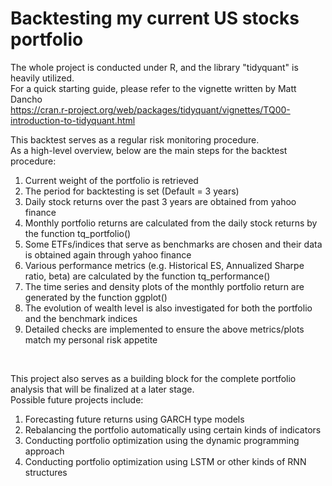 # Backtesting my current US stocks portfolio
The whole project is conducted under R, and the library "tidyquant" is heavily utilized.<br>
For a quick starting guide, please refer to the vignette written by Matt Dancho<br>
https://cran.r-project.org/web/packages/tidyquant/vignettes/TQ00-introduction-to-tidyquant.html<br>

This backtest serves as a regular risk monitoring procedure.<br>
As a high-level overview, below are the main steps for the backtest procedure:<br>

1. Current weight of the portfolio is retrieved
2. The period for backtesting is set (Default = 3 years)
3. Daily stock returns over the past 3 years are obtained from yahoo finance
4. Monthly portfolio returns are calculated from the daily stock returns by the function tq_portfolio()
5. Some ETFs/indices that serve as benchmarks are chosen and their data is obtained again through yahoo finance
6. Various performance metrics (e.g. Historical ES, Annualized Sharpe ratio, beta) are calculated by the function tq_performance()
7. The time series and density plots of the monthly portfolio return are generated by the function ggplot()
8. The evolution of wealth level is also investigated for both the portfolio and the benchmark indices
9. Detailed checks are implemented to ensure the above metrics/plots match my personal risk appetite
<br>

This project also serves as a building block for the complete portfolio analysis that will be finalized at a later stage.<br>
Possible future projects include:<br>

1. Forecasting future returns using GARCH type models
2. Rebalancing the portfolio automatically using certain kinds of indicators
3. Conducting portfolio optimization using the dynamic programming approach
4. Conducting portfolio optimization using LSTM or other kinds of RNN structures
